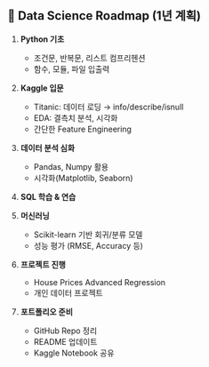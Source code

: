 ## 📌 Data Science Roadmap (1년 계획)

1. **Python 기초**
   - 조건문, 반복문, 리스트 컴프리헨션
   - 함수, 모듈, 파일 입출력

2. **Kaggle 입문**
   - Titanic: 데이터 로딩 → info/describe/isnull
   - EDA: 결측치 분석, 시각화
   - 간단한 Feature Engineering

3. **데이터 분석 심화**
   - Pandas, Numpy 활용
   - 시각화(Matplotlib, Seaborn)

4. **SQL 학습 & 연습**

5. **머신러닝**
   - Scikit-learn 기반 회귀/분류 모델
   - 성능 평가 (RMSE, Accuracy 등)

6. **프로젝트 진행**
   - House Prices Advanced Regression
   - 개인 데이터 프로젝트

7. **포트폴리오 준비**
   - GitHub Repo 정리
   - README 업데이트
   - Kaggle Notebook 공유
